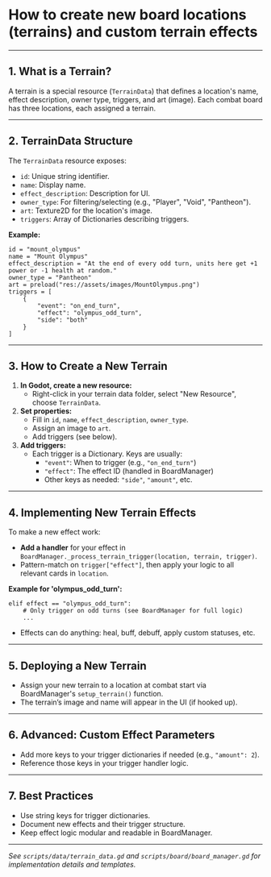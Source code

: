 # How to create new board locations (terrains) and custom terrain effects

---

## 1. What is a Terrain?

A terrain is a special resource (`TerrainData`) that defines a location's name, effect description, owner type, triggers, and art (image). Each combat board has three locations, each assigned a terrain.

---

## 2. TerrainData Structure

The `TerrainData` resource exposes:

- `id`: Unique string identifier.
- `name`: Display name.
- `effect_description`: Description for UI.
- `owner_type`: For filtering/selecting (e.g., "Player", "Void", "Pantheon").
- `art`: Texture2D for the location's image.
- `triggers`: Array of Dictionaries describing triggers.

**Example:**
```gdscript
id = "mount_olympus"
name = "Mount Olympus"
effect_description = "At the end of every odd turn, units here get +1 power or -1 health at random."
owner_type = "Pantheon"
art = preload("res://assets/images/MountOlympus.png")
triggers = [
    {
        "event": "on_end_turn",
        "effect": "olympus_odd_turn",
        "side": "both"
    }
]
```

---

## 3. How to Create a New Terrain

1. **In Godot, create a new resource:**  
   - Right-click in your terrain data folder, select "New Resource", choose `TerrainData`.
2. **Set properties:**  
   - Fill in `id`, `name`, `effect_description`, `owner_type`.
   - Assign an image to `art`.
   - Add triggers (see below).
3. **Add triggers:**  
   - Each trigger is a Dictionary. Keys are usually:
     - `"event"`: When to trigger (e.g., `"on_end_turn"`)
     - `"effect"`: The effect ID (handled in BoardManager)
     - Other keys as needed: `"side"`, `"amount"`, etc.

---

## 4. Implementing New Terrain Effects

To make a new effect work:
- **Add a handler** for your effect in `BoardManager._process_terrain_trigger(location, terrain, trigger)`.
- Pattern-match on `trigger["effect"]`, then apply your logic to all relevant cards in `location`.

**Example for 'olympus_odd_turn':**
```gdscript
elif effect == "olympus_odd_turn":
    # Only trigger on odd turns (see BoardManager for full logic)
    ...
```

- Effects can do anything: heal, buff, debuff, apply custom statuses, etc.

---

## 5. Deploying a New Terrain

- Assign your new terrain to a location at combat start via BoardManager's `setup_terrain()` function.
- The terrain’s image and name will appear in the UI (if hooked up).

---

## 6. Advanced: Custom Effect Parameters

- Add more keys to your trigger dictionaries if needed (e.g., `"amount": 2`).
- Reference those keys in your trigger handler logic.

---

## 7. Best Practices

- Use string keys for trigger dictionaries.
- Document new effects and their trigger structure.
- Keep effect logic modular and readable in BoardManager.

---

*See `scripts/data/terrain_data.gd` and `scripts/board/board_manager.gd` for implementation details and templates.*
